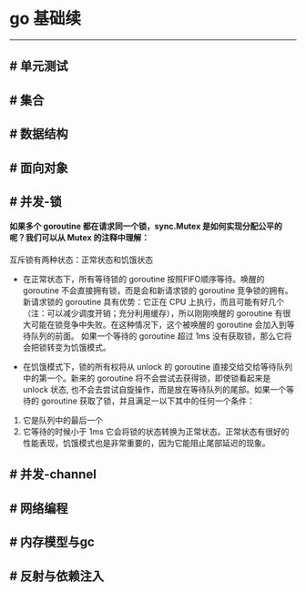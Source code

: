 # go 基础续
---

## # 单元测试

## # 集合

## # 数据结构

## # 面向对象

## # 并发-锁
#### 如果多个 goroutine 都在请求同一个锁，sync.Mutex 是如何实现分配公平的呢？我们可以从 Mutex 的注释中理解：
互斥锁有两种状态：正常状态和饥饿状态

* 在正常状态下，所有等待锁的 goroutine 按照FIFO顺序等待。唤醒的 goroutine 不会直接拥有锁，而是会和新请求锁的 goroutine 竞争锁的拥有。新请求锁的 goroutine 具有优势：它正在 CPU 上执行，而且可能有好几个（注：可以减少调度开销；充分利用缓存），所以刚刚唤醒的 goroutine 有很大可能在锁竞争中失败。在这种情况下，这个被唤醒的 goroutine 会加入到等待队列的前面。 如果一个等待的 goroutine 超过 1ms 没有获取锁，那么它将会把锁转变为饥饿模式。

* 在饥饿模式下，锁的所有权将从 unlock 的 goroutine 直接交给交给等待队列中的第一个。新来的 goroutine 将不会尝试去获得锁，即使锁看起来是 unlock 状态, 也不会去尝试自旋操作，而是放在等待队列的尾部。如果一个等待的 goroutine 获取了锁，并且满足一以下其中的任何一个条件：
1. 它是队列中的最后一个
2. 它等待的时候小于 1ms
它会将锁的状态转换为正常状态。正常状态有很好的性能表现，饥饿模式也是非常重要的，因为它能阻止尾部延迟的现象。

## # 并发-channel

## # 网络编程

## # 内存模型与gc

## # 反射与依赖注入
